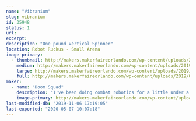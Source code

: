 ```yaml
---
name: "Vibranium"
slug: vibranium
id: 35948
status: 1
url: 
excerpt:
description: "One pound Vertical Spinner"
location: Robot Ruckus - Small Arena
image-primary:
  - thumbnail: http://makers.makerfaireorlando.com/wp-content/uploads/2019/08/vibranium-purple-square-1-150x150.jpg
    medium: http://makers.makerfaireorlando.com/wp-content/uploads/2019/08/vibranium-purple-square-1-300x225.jpg
    large: http://makers.makerfaireorlando.com/wp-content/uploads/2019/08/vibranium-purple-square-1-1024x768.jpg
    full: http://makers.makerfaireorlando.com/wp-content/uploads/2019/08/vibranium-purple-square-1.jpg
maker:
  - name: "Doom Squad"
    description: "I've been doing combat robotics for a little under a year. I was lucky enough to build my Fingertech Viper kit at Maker MIA (https://www.facebook.com/makemiamakerspace/) with Team Witch doctor. As of writing this I have taken part in 3 different competitions and took second twice and third once. I enjoy watching combat robotics on TV and enjoy it."
    image-primary: http://makers.makerfaireorlando.com/wp-content/uploads/2019/08/vibranium-purple-square-1024x768.jpg
last-modified-db: "2019-11-06 17:19:05"
last-exported: "2020-05-07 10:07:18"
---
```

